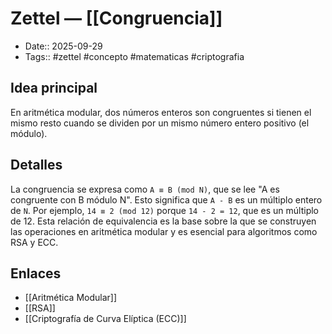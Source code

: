 # Zettel — [[Congruencia]]

- Date:: 2025-09-29
- Tags:: #zettel #concepto #matematicas #criptografia

## Idea principal
En aritmética modular, dos números enteros son congruentes si tienen el mismo resto cuando se dividen por un mismo número entero positivo (el módulo).

## Detalles
La congruencia se expresa como `A ≡ B (mod N)`, que se lee "A es congruente con B módulo N". Esto significa que `A - B` es un múltiplo entero de `N`. Por ejemplo, `14 ≡ 2 (mod 12)` porque `14 - 2 = 12`, que es un múltiplo de 12. Esta relación de equivalencia es la base sobre la que se construyen las operaciones en aritmética modular y es esencial para algoritmos como RSA y ECC.

## Enlaces
- [[Aritmética Modular]]
- [[RSA]]
- [[Criptografía de Curva Elíptica (ECC)]]